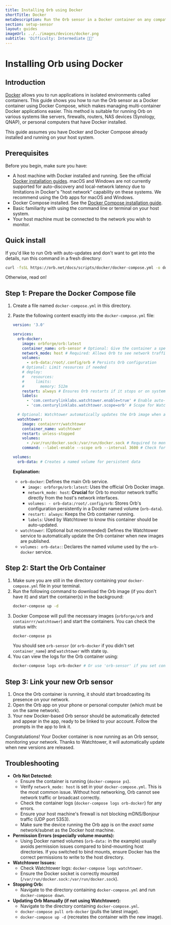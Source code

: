 ```yaml
---
title: Installing Orb using Docker
shortTitle: Docker
metaDescription: Run the Orb sensor in a Docker container on any compatible system.
section: setup-sensor
layout: guides
imageUrl: ../../images/devices/docker.png
subtitle: 'Difficulty: Intermediate 🧑‍🔬'
---
```


# Installing Orb using Docker

## Introduction

[Docker](https://www.docker.com/) allows you to run applications in isolated environments called containers. This guide shows you how to run the Orb sensor as a Docker container using Docker Compose, which makes managing multi-container Docker applications easier. This method is suitable for running Orb on various systems like servers, firewalls, routers, NAS devices (Synology, QNAP), or personal computers that have Docker installed.

This guide assumes you have Docker and Docker Compose already installed and running on your host system.

## Prerequisites

Before you begin, make sure you have:

- A host machine with Docker installed and running. See the official [Docker installation guides](https://docs.docker.com/engine/install/). macOS and Windows are not currently supported for auto-discovery and local-network latency due to limitations in Docker's "host network" capability on these systems. We recommend using the Orb apps for macOS and Windows.
- Docker Compose installed. See the [Docker Compose installation guide](https://docs.docker.com/compose/install/).
- Basic familiarity with using the command line or terminal on your host system.
- Your host machine must be connected to the network you wish to monitor.

## Quick install

If you'd like to run Orb with auto-updates and don't want to get into the details, run this command in a fresh directory:

```bash
curl -fsSL https://orb.net/docs/scripts/docker/docker-compose.yml -o docker-compose.yml && docker-compose up -d
```

Otherwise, read on!

## Step 1: Prepare the Docker Compose file

1.  Create a file named `docker-compose.yml` in this directory.
2.  Paste the following content exactly into the `docker-compose.yml` file:

    ```yaml
    version: '3.0'

    services:
      orb-docker:
        image: orbforge/orb:latest
        container_name: orb-sensor # Optional: Give the container a specific name
        network_mode: host # Required: Allows Orb to see network traffic
        volumes:
          - orb-data:/root/.config/orb # Persists Orb configuration
        # Optional: Limit resources if needed
        # deploy:
        #   resources:
        #     limits:
        #       memory: 512m
        restart: always # Ensures Orb restarts if it stops or on system reboot
        labels:
          - 'com.centurylinklabs.watchtower.enable=true' # Enable auto-updates with Watchtower
          - 'com.centurylinklabs.watchtower.scope=orb' # Scope for Watchtower to monitor

      # Optional: Watchtower automatically updates the Orb image when a new version is released
      watchtower:
        image: containrrr/watchtower
        container_name: watchtower
        restart: unless-stopped
        volumes:
          - /var/run/docker.sock:/var/run/docker.sock # Required to monitor other containers
        command: --label-enable --scope orb --interval 3600 # Check for updates every hour (3600s)

    volumes:
      orb-data: # Creates a named volume for persistent data
    ```

    **Explanation:**

    - `orb-docker`: Defines the main Orb service.
      - `image: orbforge/orb:latest`: Uses the official Orb Docker image.
      - `network_mode: host`: **Crucial** for Orb to monitor network traffic directly from the host's network interfaces.
      - `volumes: - orb-data:/root/.config/orb`: Stores Orb's configuration persistently in a Docker named volume (`orb-data`).
      - `restart: always`: Keeps the Orb container running.
      - `labels`: Used by Watchtower to know this container should be auto-updated.
    - `watchtower`: (Optional but recommended) Defines the Watchtower service to automatically update the Orb container when new images are published.
    - `volumes: orb-data:`: Declares the named volume used by the `orb-docker` service.

## Step 2: Start the Orb Container

1.  Make sure you are still in the directory containing your `docker-compose.yml` file in your terminal.
2.  Run the following command to download the Orb image (if you don't have it) and start the container(s) in the background:
    ```bash
    docker-compose up -d
    ```
3.  Docker Compose will pull the necessary images (`orbforge/orb` and `containrrr/watchtower`) and start the containers. You can check the status with:
    ```bash
    docker-compose ps
    ```
    You should see `orb-sensor` (or `orb-docker` if you didn't set `container_name`) and `watchtower` with state `Up`.
4.  You can view the logs for the Orb container using:
    ```bash
    docker-compose logs orb-docker # Or use 'orb-sensor' if you set container_name
    ```

## Step 3: Link your new Orb sensor

1.  Once the Orb container is running, it should start broadcasting its presence on your network.
2.  Open the Orb app on your phone or personal computer (which must be on the same network).
3.  Your new Docker-based Orb sensor should be automatically detected and appear in the app, ready to be linked to your account. Follow the prompts in the app to link it.

Congratulations! Your Docker container is now running as an Orb sensor, monitoring your network. Thanks to Watchtower, it will automatically update when new versions are released.

## Troubleshooting

- **Orb Not Detected:**
  - Ensure the container is running (`docker-compose ps`).
  - Verify `network_mode: host` is set in your `docker-compose.yml`. This is the most common issue. Without host networking, Orb cannot see network traffic or broadcast correctly.
  - Check the container logs (`docker-compose logs orb-docker`) for any errors.
  - Ensure your host machine's firewall is not blocking mDNS/Bonjour traffic (UDP port 5353).
  - Make sure the device running the Orb app is on the _exact same_ network/subnet as the Docker host machine.
- **Permission Errors (especially volume mounts):**
  - Using Docker named volumes (`orb-data:` in the example) usually avoids permission issues compared to bind-mounting host directories. If you switched to bind mounts, ensure Docker has the correct permissions to write to the host directory.
- **Watchtower Issues:**
  - Check Watchtower logs: `docker-compose logs watchtower`.
  - Ensure the Docker socket is correctly mounted (`/var/run/docker.sock:/var/run/docker.sock`).
- **Stopping Orb:**
  - Navigate to the directory containing `docker-compose.yml` and run `docker-compose down`.
- **Updating Orb Manually (if not using Watchtower):**
  - Navigate to the directory containing `docker-compose.yml`.
  - `docker-compose pull orb-docker` (pulls the latest image).
  - `docker-compose up -d` (recreates the container with the new image).

